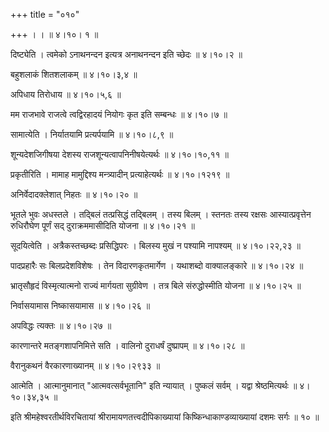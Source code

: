 +++
title = "०१०"

+++
। ।  ॥  ४।१०। १  ॥   

  

दिष्ट्येति । त्वमेको ऽनाथनन्दन इत्यत्र अनाथनन्दन इति च्छेदः  ॥  ४।१०।२  ॥   

  

बहुशलाकं शितशलाकम्  ॥  ४।१०।३,४  ॥   

  

अपिधाय तिरोधाय  ॥  ४।१०।५,६  ॥   

  

मम राजभावे राजत्वे त्वद्विरहादयं नियोगः कृत इति सम्बन्धः  ॥  ४।१०।७  ॥   

  

सामात्येति । निर्यातयामि प्रत्यर्पयामि  ॥  ४।१०।८,९  ॥   

  

शून्यदेशजिगीषया देशस्य राजशून्यत्वापनिनीषयेत्यर्थः  ॥  ४।१०।१०,११  ॥   

  

प्रकृतीरिति । मामाह मामुद्दिश्य मन्त्र्यादीन् प्रत्याहेत्यर्थः  ॥  ४।१०।१२१९  ॥   

  

अनिर्वेदादक्लेशात् निहतः  ॥  ४।१०।२०  ॥   

  

भूतले भुवः अधस्तले । तद्बिलं तत्प्रसिद्धं तद्बिलम् । तस्य बिलम् । स्तनतः तस्य रक्षसः आस्यात्प्रवृत्तेन रुधिरौघेण पूर्णं सद् दुराक्रममासीदिति योजना  ॥  ४।१०।२१  ॥   

  

सूदयित्वेति । अत्रैकस्तच्छब्दः प्रसिद्धिपरः । बिलस्य मुखं न पश्यामि नापश्यम्  ॥  ४।१०।२२,२३  ॥   

  

पादप्रहारैः सः बिलप्रदेशविशेषः । तेन विदारणकृतमार्गेण । यथाशब्दो वाक्यालङ्कारे  ॥  ४।१०।२४  ॥   

  

भ्रातृसौहृदं विस्मृत्यात्मनो राज्यं मार्गयता सुग्रीवेण । तत्र बिले संरुद्धोस्मीति योजना  ॥  ४।१०।२५  ॥   

  

निर्वासयामास निष्कासयामास  ॥  ४।१०।२६  ॥   

  

अपविद्धः त्यक्तः  ॥  ४।१०।२७  ॥   

  

कारणान्तरे मतङ्गशापनिमित्ते सति । वालिनो दुराधर्षं दुष्प्रापम्  ॥  ४।१०।२८  ॥   

  

वैरानुकथनं वैरकारणाख्यानम्  ॥  ४।१०।२९३३  ॥   

  

आत्मेति । आत्मानुमानात् "आत्मवत्सर्वभूतानि" इति न्यायात् । पुष्कलं सर्वम् । यद्वा श्रेष्ठमित्यर्थः  ॥  ४।१०।३४,३५  ॥   

  

इति श्रीमहेश्वरतीर्थविरचितायां श्रीरामायणतत्त्वदीपिकाख्यायां किष्किन्धाकाण्डव्याख्यायां दशमः सर्गः  ॥  १०  ॥   

  

